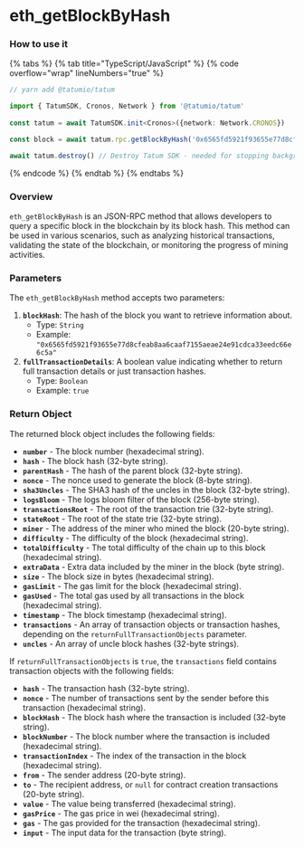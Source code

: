 # eth\_getBlockByHash

### How to use it

{% tabs %}
{% tab title="TypeScript/JavaScript" %}
{% code overflow="wrap" lineNumbers="true" %}
```typescript
// yarn add @tatumio/tatum

import { TatumSDK, Cronos, Network } from '@tatumio/tatum'
  
const tatum = await TatumSDK.init<Cronos>({network: Network.CRONOS})

const block = await tatum.rpc.getBlockByHash('0x6565fd5921f93655e77d8cfeab8aa6caaf7155aeae24e91cdca33eedc66e6c5a', true)

await tatum.destroy() // Destroy Tatum SDK - needed for stopping background jobs
```
{% endcode %}
{% endtab %}
{% endtabs %}

### Overview

`eth_getBlockByHash` is an JSON-RPC method that allows developers to query a specific block in the blockchain by its block hash. This method can be used in various scenarios, such as analyzing historical transactions, validating the state of the blockchain, or monitoring the progress of mining activities.

### Parameters

The `eth_getBlockByHash` method accepts two parameters:

1. **`blockHash`**: The hash of the block you want to retrieve information about.
   * Type: `String`
   * Example: `"0x6565fd5921f93655e77d8cfeab8aa6caaf7155aeae24e91cdca33eedc66e6c5a"`
2. **`fullTransactionDetails`**: A boolean value indicating whether to return full transaction details or just transaction hashes.
   * Type: `Boolean`
   * Example: `true`

### Return Object

The returned block object includes the following fields:

* **`number`** - The block number (hexadecimal string).
* **`hash`** - The block hash (32-byte string).
* **`parentHash`** - The hash of the parent block (32-byte string).
* **`nonce`** - The nonce used to generate the block (8-byte string).
* **`sha3Uncles`** - The SHA3 hash of the uncles in the block (32-byte string).
* **`logsBloom`** - The logs bloom filter of the block (256-byte string).
* **`transactionsRoot`** - The root of the transaction trie (32-byte string).
* **`stateRoot`** - The root of the state trie (32-byte string).
* **`miner`** - The address of the miner who mined the block (20-byte string).
* **`difficulty`** - The difficulty of the block (hexadecimal string).
* **`totalDifficulty`** - The total difficulty of the chain up to this block (hexadecimal string).
* **`extraData`** - Extra data included by the miner in the block (byte string).
* **`size`** - The block size in bytes (hexadecimal string).
* **`gasLimit`** - The gas limit for the block (hexadecimal string).
* **`gasUsed`** - The total gas used by all transactions in the block (hexadecimal string).
* **`timestamp`** - The block timestamp (hexadecimal string).
* **`transactions`** - An array of transaction objects or transaction hashes, depending on the `returnFullTransactionObjects` parameter.
* **`uncles`** - An array of uncle block hashes (32-byte strings).

If `returnFullTransactionObjects` is `true`, the `transactions` field contains transaction objects with the following fields:

* **`hash`** - The transaction hash (32-byte string).
* **`nonce`** - The number of transactions sent by the sender before this transaction (hexadecimal string).
* **`blockHash`** - The block hash where the transaction is included (32-byte string).
* **`blockNumber`** - The block number where the transaction is included (hexadecimal string).
* **`transactionIndex`** - The index of the transaction in the block (hexadecimal string).
* **`from`** - The sender address (20-byte string).
* **`to`** - The recipient address, or `null` for contract creation transactions (20-byte string).
* **`value`** - The value being transferred (hexadecimal string).
* **`gasPrice`** - The gas price in wei (hexadecimal string).
* **`gas`** - The gas provided for the transaction (hexadecimal string).
* **`input`** - The input data for the transaction (byte string).